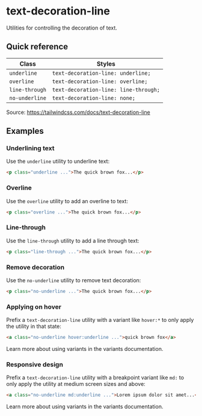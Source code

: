 # text-decoration-line

Utilities for controlling the decoration of text.

## Quick reference

| Class          | Styles                             |
|----------------|------------------------------------|
| `underline`    | `text-decoration-line: underline;` |
| `overline`     | `text-decoration-line: overline;`  |
| `line-through` | `text-decoration-line: line-through;` |
| `no-underline` | `text-decoration-line: none;`      |

Source: https://tailwindcss.com/docs/text-decoration-line

## Examples

### Underlining text

Use the `underline` utility to underline text:

```html
<p class="underline ...">The quick brown fox...</p>
```

### Overline

Use the `overline` utility to add an overline to text:

```html
<p class="overline ...">The quick brown fox...</p>
```

### Line-through

Use the `line-through` utility to add a line through text:

```html
<p class="line-through ...">The quick brown fox...</p>
```

### Remove decoration

Use the `no-underline` utility to remove text decoration:

```html
<p class="no-underline ...">The quick brown fox...</p>
```

### Applying on hover

Prefix a `text-decoration-line` utility with a variant like `hover:*` to only apply the utility in that state:

```html
<a class="no-underline hover:underline ...">quick brown fox</a>
```

Learn more about using variants in the variants documentation.

### Responsive design

Prefix a `text-decoration-line` utility with a breakpoint variant like `md:` to only apply the utility at medium screen sizes and above:

```html
<a class="no-underline md:underline ...">Lorem ipsum dolor sit amet...</a>
```

Learn more about using variants in the variants documentation.
